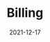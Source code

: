 ---
slug: /pages/v-policies-for-schools-abroad/financial-information/billing
date: 2021-12-17
title: Billing
---